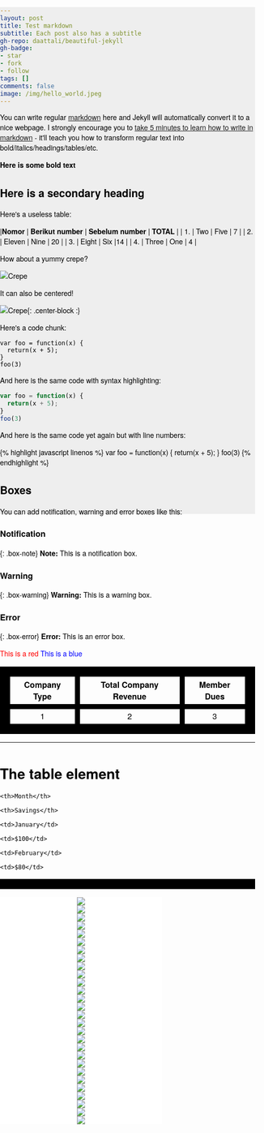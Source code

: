 ```yaml
---
layout: post
title: Test markdown
subtitle: Each post also has a subtitle
gh-repo: daattali/beautiful-jekyll
gh-badge:
- star
- fork
- follow
tags: []
comments: false
image: /img/hello_world.jpeg
---
```

You can write regular [markdown](http://markdowntutorial.com/) here and Jekyll will automatically convert it to a nice webpage.  I strongly encourage you to [take 5 minutes to learn how to write in markdown](http://markdowntutorial.com/) - it'll teach you how to transform regular text into bold/italics/headings/tables/etc.

**Here is some bold text**

## Here is a secondary heading

Here's a useless table:

|**Nomor** | **Berikut number** | **Sebelum number** | **TOTAL** |
| 1. |   Two  |    Five  |      7  |
| 2. | Eleven | Nine     | 20 |
| 3. | Eight  | Six      |14 |
| 4. | Three  | One      | 4 |

How about a yummy crepe?

![Crepe](https://s3-media3.fl.yelpcdn.com/bphoto/cQ1Yoa75m2yUFFbY2xwuqw/348s.jpg)

It can also be centered!

![Crepe](https://s3-media3.fl.yelpcdn.com/bphoto/cQ1Yoa75m2yUFFbY2xwuqw/348s.jpg){: .center-block :}

Here's a code chunk:

    var foo = function(x) {
      return(x + 5);
    }
    foo(3)

And here is the same code with syntax highlighting:

```javascript
var foo = function(x) {
  return(x + 5);
}
foo(3)
```

And here is the same code yet again but with line numbers:

{% highlight javascript linenos %}
var foo = function(x) {
return(x + 5);
}
foo(3)
{% endhighlight %}

## Boxes

You can add notification, warning and error boxes like this:

### Notification

{: .box-note}
**Note:** This is a notification box.

### Warning

{: .box-warning}
**Warning:** This is a warning box.

### Error

{: .box-error}
**Error:** This is an error box.



<span style="color:red">This is a red</span>
<font color='blue'>This is a blue</font>

|  Company Type  | Total Company Revenue | Member Dues |
|:-------------:|:-------------:|:------------:|
|1|2|3|

<hr>

<style>

table, th, td { border: 10px solid black;margin-left: auto;margin-right: auto;

}

</style>

<h1>The table element</h1>

<table>

<tr>

    <th>Month</th>
    
    <th>Savings</th>

</tr>

<tr>

    <td>January</td>
    
    <td>$100</td>

</tr>

<tr>

    <td>February</td>
    
    <td>$80</td>

</tr>

</table>







<head>   <meta charset="utf-8">   <title>Bening Room</title>  <meta name="viewport" content="width=device-width, initial-scale=1"> <link rel="stylesheet" href="https://unpkg.com/swiper/swiper-bundle.min.css"> <script src="https://unpkg.com/swiper/swiper-bundle.min.js"></script> <!-- Demo styles -->   <style>     html,     body {       position: relative;       height: 50%;     }      body {       background: #eee;       font-family: Helvetica Neue, Helvetica, Arial, sans-serif;       font-size: 14px;       color: #000;       margin: 0;       padding: 0;     }      .swiper-container {       width: 320px;       height: 240px;     }      .swiper-slide {       text-align: center;       font-size: 18px;       background: #fff;        /* Center slide text vertically */       display: -webkit-box;       display: -ms-flexbox;       display: -webkit-flex;       display: flex;       -webkit-box-pack: center;       -ms-flex-pack: center;       -webkit-justify-content: center;       justify-content: center;       -webkit-box-align: center;       -ms-flex-align: center;       -webkit-align-items: center;       align-items: center;     }   </style> </head> <body> <!-- Swiper -->   <div class="swiper-container">     <div class="swiper-wrapper">      <div class="swiper-slide"><img src="https://raw.githubusercontent.com/ariefbuddies/bening-out/master/uploads/s1.jpg"></div>       <div class="swiper-slide"><img src="https://raw.githubusercontent.com/ariefbuddies/bening-out/master/uploads/s2.jpg"></div>       <div class="swiper-slide"><img src="https://raw.githubusercontent.com/ariefbuddies/bening-out/master/uploads/s3.jpg"></div>       <div class="swiper-slide"><img src="https://raw.githubusercontent.com/ariefbuddies/bening-out/master/uploads/s4.jpg"></div>       <div class="swiper-slide"><img src="https://raw.githubusercontent.com/ariefbuddies/bening-out/master/uploads/s5.jpg"></div>       <div class="swiper-slide"><img src="https://raw.githubusercontent.com/ariefbuddies/bening-out/master/uploads/s6.jpg"></div>       <div class="swiper-slide"><img src="https://raw.githubusercontent.com/ariefbuddies/bening-out/master/uploads/k1.jpg"></div>       <div class="swiper-slide"><img src="https://raw.githubusercontent.com/ariefbuddies/bening-out/master/uploads/k13.jpg"></div>       <div class="swiper-slide"><img src="https://raw.githubusercontent.com/ariefbuddies/bening-out/master/uploads/k3.jpg"></div>       <div class="swiper-slide"><img src="https://raw.githubusercontent.com/ariefbuddies/bening-out/master/uploads/k4.jpg"></div>       <div class="swiper-slide"><img src="https://raw.githubusercontent.com/ariefbuddies/bening-out/master/uploads/k5.jpg"></div>       <div class="swiper-slide"><img src="https://raw.githubusercontent.com/ariefbuddies/bening-out/master/uploads/k6.jpg"></div>       <div class="swiper-slide"><img src="https://raw.githubusercontent.com/ariefbuddies/bening-out/master/uploads/k7.jpg"></div>       <div class="swiper-slide"><img src="https://raw.githubusercontent.com/ariefbuddies/bening-out/master/uploads/k8.jpg"></div>       <div class="swiper-slide"><img src="https://raw.githubusercontent.com/ariefbuddies/bening-out/master/uploads/k9.jpg"></div>       <div class="swiper-slide"><img src="https://raw.githubusercontent.com/ariefbuddies/bening-out/master/uploads/k10.jpg"></div>       <div class="swiper-slide"><img src="https://raw.githubusercontent.com/ariefbuddies/bening-out/master/uploads/k11.jpg"></div>       <div class="swiper-slide"><img src="https://raw.githubusercontent.com/ariefbuddies/bening-out/master/uploads/k12.jpg"></div>       <div class="swiper-slide"><img src="https://raw.githubusercontent.com/ariefbuddies/bening-out/master/uploads/m1.jpg"></div>       <div class="swiper-slide"><img src="https://raw.githubusercontent.com/ariefbuddies/bening-out/master/uploads/m2.jpg"></div>       <div class="swiper-slide"><img src="https://raw.githubusercontent.com/ariefbuddies/bening-out/master/uploads/m3.jpg"></div>       <div class="swiper-slide"><img src="https://raw.githubusercontent.com/ariefbuddies/bening-out/master/uploads/m4.jpg"></div>       <div class="swiper-slide"><img src="https://raw.githubusercontent.com/ariefbuddies/bening-out/master/uploads/m5.jpg"></div>       <div class="swiper-slide"><img src="https://raw.githubusercontent.com/ariefbuddies/bening-out/master/uploads/m6.jpg"></div>       <div class="swiper-slide"><img src="https://raw.githubusercontent.com/ariefbuddies/bening-out/master/uploads/m7.jpg"></div>       <div class="swiper-slide"><img src="https://raw.githubusercontent.com/ariefbuddies/bening-out/master/uploads/m8.jpg"></div>       <div class="swiper-slide"><img src="https://raw.githubusercontent.com/ariefbuddies/bening-out/master/uploads/m9.jpg"></div>       <div class="swiper-slide"><img src="https://raw.githubusercontent.com/ariefbuddies/bening-out/master/uploads/m10.jpg"></div> 	  </div> </div>    <!-- Add Pagination -->     <div class="swiper-pagination"></div>

<!-- Swiper JS -->  <script src="https://unpkg.com/swiper/swiper-bundle.min.js"></script>    <!-- Initialize Swiper -->   <script>     var swiper = new Swiper('.swiper-container', {       spaceBetween: 60,       centeredSlides: true,       autoplay: {         delay: 2000,         disableOnInteraction: true,       },     }); 	</script> </body>
